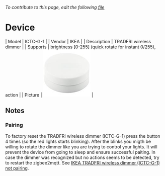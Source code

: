
*To contribute to this page, edit the following
[file](https://github.com/Koenkk/zigbee2mqtt.io/blob/master/docgen/device_page_notes.js)*

# Device

| Model | ICTC-G-1  |
| Vendor  | IKEA  |
| Description | TRADFRI wireless dimmer |
| Supports | brightness [0-255] (quick rotate for instant 0/255), action |
| Picture | ![../images/devices/ICTC-G-1.jpg](../images/devices/ICTC-G-1.jpg) |

## Notes


### Pairing
To factory reset the TRADFRI wireless dimmer (ICTC-G-1) press the button
4 times (so the red lights starts blinking).
After the blinks you migth be willing to rotate the dimmer
like you are trying to control your lights. It will prevent the device
from going to sleep and ensure successful paiting. In case the dimmer was
recognized but no actions seems to be detected, try to restart the zigbee2mqtt.
See [IKEA TRADFRI wireless dimmer (ICTC-G-1) not pairing](https://github.com/Koenkk/zigbee2mqtt/issues/620).

